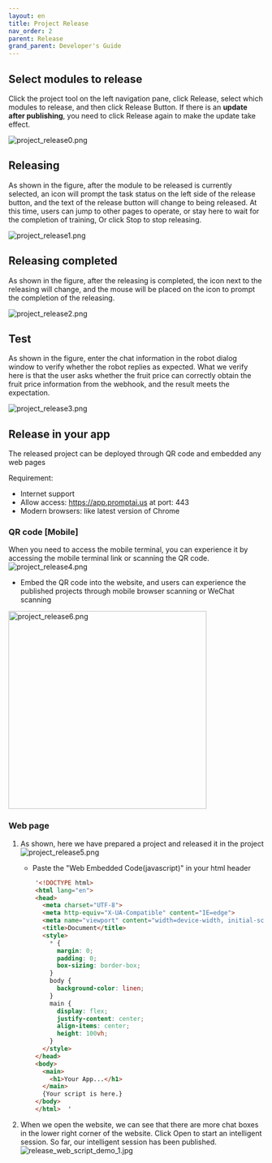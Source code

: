 ```yaml
---
layout: en
title: Project Release
nav_order: 2
parent: Release
grand_parent: Developer's Guide
---
```


## Select modules to release
Click the project tool on the left navigation pane, click Release, select which modules to release, and then click Release Button. 
If there is an **update after publishing**, you need to click Release again to make the update take effect.

![project_release0.png](/assets/images/tutorial/release/project_release0.png)

## Releasing
As shown in the figure, after the module to be released is currently selected, an icon will prompt the task status on the left side of the release button, and the text of the release button will change to being released. At this time, users can jump to other pages to operate, or stay here to wait for the completion of training,
Or click Stop to stop releasing.

![project_release1.png](/assets/images/tutorial/release/project_release1.png)

## Releasing completed

As shown in the figure, after the releasing is completed, the icon next to the releasing will change, and the mouse will be placed on the icon to prompt the completion of the releasing.

![project_release2.png](/assets/images/tutorial/release/project_release2.png)

## Test
As shown in the figure, enter the chat information in the robot dialog window to verify whether the robot replies as expected.
What we verify here is that the user asks whether the fruit price can correctly obtain the fruit price information from the webhook, and the result meets the expectation.

![project_release3.png](/assets/images/tutorial/release/project_release3.png)

## Release in your app
The released project can be deployed through QR code and embedded any web pages

Requirement:
 - Internet support
 - Allow access: https://app.promptai.us  at port: 443
 - Modern browsers: like latest version of Chrome

###  QR code [Mobile]
When you need to access the mobile terminal, you can experience it by accessing the mobile terminal link or scanning the QR code.
![project_release4.png](/assets/images/tutorial/release/project_release4.png)

* Embed the QR code into the website, and users can experience the published projects through mobile browser scanning or WeChat scanning

<img src="/assets/images/tutorial/release/project_release6.jpg" alt="project_release6.png" width="390"/>

### Web page 
1. As shown, here we have prepared a project and released it in the project
   ![project_release5.png](/assets/images/tutorial/release/project_release5.png)

    - Paste the "Web Embedded Code(javascript)" in your html header
    ```html
        '<!DOCTYPE html>
        <html lang="en">
        <head>
          <meta charset="UTF-8">
          <meta http-equiv="X-UA-Compatible" content="IE=edge">
          <meta name="viewport" content="width=device-width, initial-scale=1.0">
          <title>Document</title>
          <style>
            * {
              margin: 0;
              padding: 0;
              box-sizing: border-box;
            }
            body {
              background-color: linen;
            }
            main {
              display: flex;
              justify-content: center;
              align-items: center;
              height: 100vh;
            }
          </style>
        </head>
        <body>
          <main>
            <h1>Your App...</h1>
          </main>
          {Your script is here.}      
        </body>
        </html>  '  
    ```

2. When we open the website, we can see that there are more chat boxes in the lower right corner of the website. Click Open to start an intelligent session. So far, our intelligent session has been published.
   ![release_web_script_demo_1.jpg](/assets/images/tutorial/release/project_release7.jpg)
